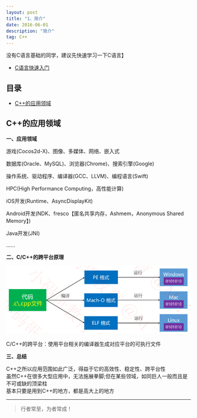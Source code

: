 ```yaml
---
layout: post
title: "1、简介"
date: 2016-06-01
description: "简介"
tag: C++
---
```





 没有C语言基础的同学，建议先快速学习一下C语言】

 - [C语言快速入门](https://www.cnblogs.com/mjios/category/459066.html)








## 目录

* [C++的应用领域](#content1)


<!-- ************************************************ -->
## <a id="content1"></a>C++的应用领域

**一、应用领域**

游戏(Cocos2d-X)、图像、多媒体、网络、嵌入式

数据库(Oracle、MySQL)、浏览器(Chrome)、搜索引擎(Google)

操作系统、驱动程序、编译器(GCC、LLVM)、编程语言(Swift)

HPC(High Performance Computing，高性能计算)

iOS开发(Runtime、AsyncDisplayKit)

Android开发(NDK、fresco【匿名共享内存，Ashmem，Anonymous Shared Memory】)

Java开发(JNI)

......

**二、C/C++的跨平台原理**

<img src="/images/Network/concept6.png" alt="img">

C/C++的跨平台：使用平台相关的编译器生成对应平台的可执行文件


**三、总结**
 
C++之所以应用范围如此广泛，得益于它的高效性、稳定性、跨平台性      
虽然C++在很多大型应用中，无法施展拳脚;但在某些领域，如同巨人一般而且是不可或缺的顶梁柱      
基本只要是用到C++的地方，都是高大上的地方     


----------
>  行者常至，为者常成！


